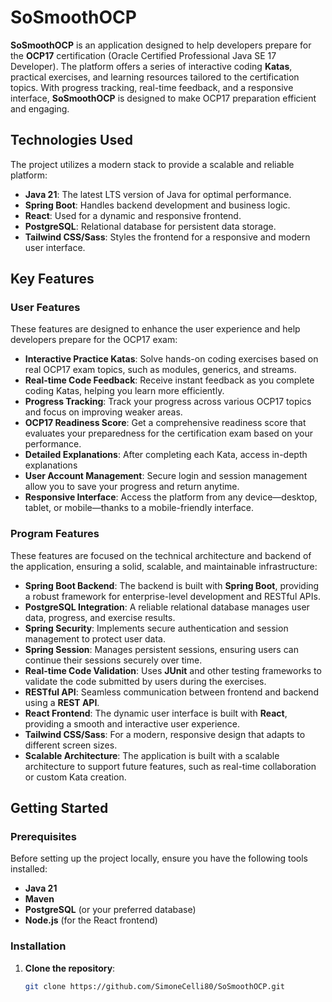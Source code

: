 # SoSmoothOCP

**SoSmoothOCP** is an application designed to help developers prepare for the **OCP17** certification (Oracle Certified Professional Java SE 17 Developer). The platform offers a series of interactive coding **Katas**, practical exercises, and learning resources tailored to the certification topics. With progress tracking, real-time feedback, and a responsive interface, **SoSmoothOCP** is designed to make OCP17 preparation efficient and engaging.

## Technologies Used
The project utilizes a modern stack to provide a scalable and reliable platform:

- **Java 21**: The latest LTS version of Java for optimal performance.
- **Spring Boot**: Handles backend development and business logic.
- **React**: Used for a dynamic and responsive frontend.
- **PostgreSQL**: Relational database for persistent data storage.
- **Tailwind CSS/Sass**: Styles the frontend for a responsive and modern user interface.

## Key Features

### User Features
These features are designed to enhance the user experience and help developers prepare for the OCP17 exam:
- **Interactive Practice Katas**: Solve hands-on coding exercises based on real OCP17 exam topics, such as modules, generics, and streams.
- **Real-time Code Feedback**: Receive instant feedback as you complete coding Katas, helping you learn more efficiently.
- **Progress Tracking**: Track your progress across various OCP17 topics and focus on improving weaker areas.
- **OCP17 Readiness Score**: Get a comprehensive readiness score that evaluates your preparedness for the certification exam based on your performance.
- **Detailed Explanations**: After completing each Kata, access in-depth explanations
- **User Account Management**: Secure login and session management allow you to save your progress and return anytime.
- **Responsive Interface**: Access the platform from any device—desktop, tablet, or mobile—thanks to a mobile-friendly interface.

### Program Features
These features are focused on the technical architecture and backend of the application, ensuring a solid, scalable, and maintainable infrastructure:
- **Spring Boot Backend**: The backend is built with **Spring Boot**, providing a robust framework for enterprise-level development and RESTful APIs.
- **PostgreSQL Integration**: A reliable relational database manages user data, progress, and exercise results.
- **Spring Security**: Implements secure authentication and session management to protect user data.
- **Spring Session**: Manages persistent sessions, ensuring users can continue their sessions securely over time.
- **Real-time Code Validation**: Uses **JUnit** and other testing frameworks to validate the code submitted by users during the exercises.
- **RESTful API**: Seamless communication between frontend and backend using a **REST API**.
- **React Frontend**: The dynamic user interface is built with **React**, providing a smooth and interactive user experience.
- **Tailwind CSS/Sass**: For a modern, responsive design that adapts to different screen sizes.
- **Scalable Architecture**: The application is built with a scalable architecture to support future features, such as real-time collaboration or custom Kata creation.

## Getting Started

### Prerequisites
Before setting up the project locally, ensure you have the following tools installed:
- **Java 21**
- **Maven**
- **PostgreSQL** (or your preferred database)
- **Node.js** (for the React frontend)

### Installation

1. **Clone the repository**:
   ```bash
   git clone https://github.com/SimoneCelli80/SoSmoothOCP.git
